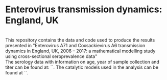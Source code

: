 # Enterovirus transmission dynamics: England, UK
<br />
This repository contains the data and code used to produce the results presented in "Enterovirus A71 and Coxsackievirus A6 transmission dynamics in England, UK, 2006 – 2017: a mathematical modelling study using cross-sectional seroprevalence data"

<br />
The serology data with information on age, year of sample collection and titer can be found at: ``. The catalytic models used in the analysis can be found at ``.
